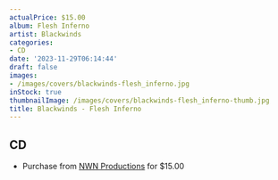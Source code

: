 ```yaml
---
actualPrice: $15.00
album: Flesh Inferno
artist: Blackwinds
categories:
- CD
date: '2023-11-29T06:14:44'
draft: false
images:
- /images/covers/blackwinds-flesh_inferno.jpg
inStock: true
thumbnailImage: /images/covers/blackwinds-flesh_inferno-thumb.jpg
title: Blackwinds - Flesh Inferno
---
```


## CD
* Purchase from [NWN Productions](http://shop.nwnprod.com/index.php?route=product/product&path=93&product_id=19913&sort=pd.name&order=ASC) for $15.00
